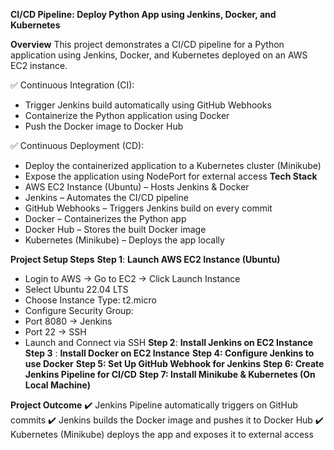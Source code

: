 **CI/CD Pipeline: Deploy Python App using Jenkins, Docker, and Kubernetes**

**Overview**
This project demonstrates a CI/CD pipeline for a Python application using Jenkins, Docker, and Kubernetes deployed on an AWS EC2 instance.

✅ Continuous Integration (CI):

+ Trigger Jenkins build automatically using GitHub Webhooks
+ Containerize the Python application using Docker
+ Push the Docker image to Docker Hub
  
✅ Continuous Deployment (CD):

+ Deploy the containerized application to a Kubernetes cluster (Minikube)
+ Expose the application using NodePort for external access
**Tech Stack**
+ AWS EC2 Instance (Ubuntu) – Hosts Jenkins & Docker
+ Jenkins – Automates the CI/CD pipeline
+ GitHub Webhooks – Triggers Jenkins build on every commit
+ Docker – Containerizes the Python app
+ Docker Hub – Stores the built Docker image
+ Kubernetes (Minikube) – Deploys the app locally

**Project Setup Steps**
**Step 1**: **Launch AWS EC2 Instance (Ubuntu)**
+ Login to AWS → Go to EC2 → Click Launch Instance
+ Select Ubuntu 22.04 LTS
+ Choose Instance Type: t2.micro 
+ Configure Security Group:
+ Port 8080 → Jenkins
+ Port 22 → SSH
+ Launch and Connect via SSH
**Step 2**: **Install Jenkins on EC2 Instance**
**Step 3** : **Install Docker on EC2 Instance**
**Step 4: Configure Jenkins to use Docker**
**Step 5: Set Up GitHub Webhook for Jenkins**
**Step 6: Create Jenkins Pipeline for CI/CD**
**Step 7: Install Minikube & Kubernetes (On Local Machine)**

**Project Outcome**
✔️ Jenkins Pipeline automatically triggers on GitHub commits
✔️ Jenkins builds the Docker image and pushes it to Docker Hub
✔️ Kubernetes (Minikube) deploys the app and exposes it to external access


